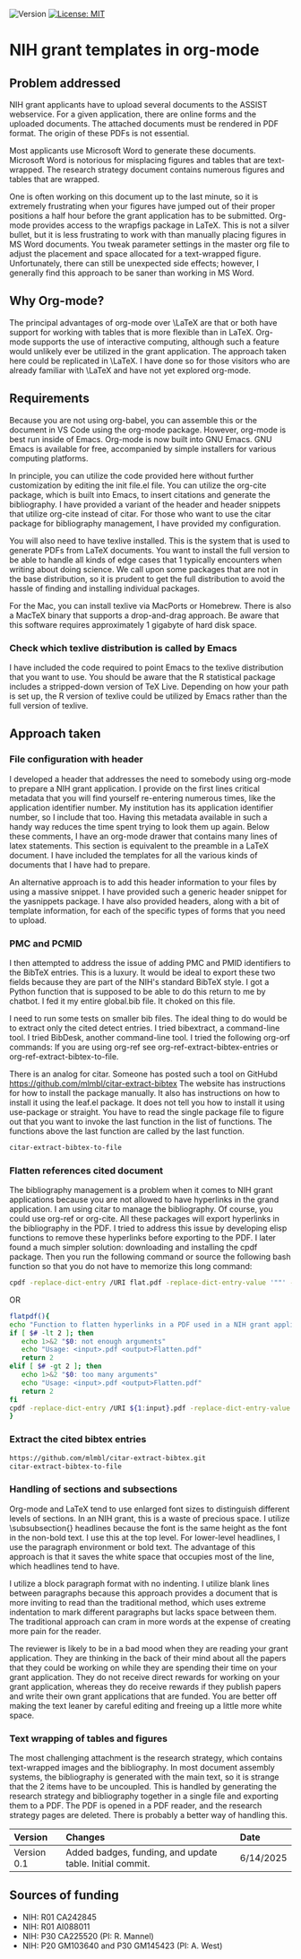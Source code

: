 ![Version](https://img.shields.io/static/v1?label=matplotlib-voice-in&message=0.0&color=brightcolor)
[![License: MIT](https://img.shields.io/badge/License-MIT-blue.svg)](https://opensource.org/licenses/MIT)

# NIH grant templates in org-mode

## Problem addressed
NIH grant applicants have to upload several documents to the ASSIST webservice.
For a given application, there are online forms and the uploaded documents.
The attached documents must be rendered in PDF format.
The origin of these PDFs is not essential.

Most applicants use Microsoft Word to generate these documents.
Microsoft Word is notorious for misplacing figures and tables that are text-wrapped.
The research strategy document contains numerous figures and tables that are wrapped.

One is often working on this document up to the last minute, so it is extremely frustrating when your figures have jumped out of their proper positions a half hour before the grant application has to be submitted.
Org-mode provides access to the wrapfigs package in LaTeX.
This is not a silver bullet, but it is less frustrating to work with than manually placing figures in MS Word documents.
You tweak parameter settings in the master org file to adjust the placement and space allocated for a text-wrapped figure.
Unfortunately, there can still be unexpected side effects; however, I generally find this approach to be saner than working in MS Word.

## Why Org-mode?
The principal advantages of org-mode over \LaTeX are that or both have support for working with tables that is more flexible than in LaTeX.
Org-mode supports the use of interactive computing, although such a feature would unlikely ever be utilized in the grant application.
The approach taken here could be replicated in \LaTeX.
I have done so for those visitors who are already familiar with \LaTeX and have not yet explored org-mode.

## Requirements
Because you are not using org-babel, you can assemble this or the document in VS Code using the org-mode package.
However, org-mode is best run inside of Emacs.
Org-mode is now built into GNU Emacs.
GNU Emacs is available for free, accompanied by simple installers for various computing platforms.

In principle, you can utilize the code provided here without further customization by editing the init file.el file.
You can utilize the org-cite package, which is built into Emacs, to insert citations and generate the bibliography.
I have provided a variant of the header and header snippets that utilize org-cite instead of citar.
For those who want to use the citar package for bibliography management, I have provided my configuration.

You will also need to have texlive installed.
This is the system that is used to generate PDFs from LaTeX documents.
You want to install the full version to be able to handle all kinds of edge cases that 1 typically encounters when writing about doing science.
We call upon some packages that are not in the base distribution, so it is prudent to get the full distribution to avoid the hassle of finding and installing individual packages.

For the Mac, you can install texlive via MacPorts or Homebrew.
There is also a MacTeX binary that supports a drop-and-drag approach.
Be aware that this software requires approximately 1 gigabyte of hard disk space.

### Check which texlive distribution is called by Emacs
I have included the code required to point Emacs to the texlive distribution that you want to use.
You should be aware that the R statistical package includes a stripped-down version of TeX Live.
Depending on how your path is set up, the R version of texlive could be utilized by Emacs rather than the full version of texlive.


## Approach taken

### File configuration with header
I developed a header that addresses the need to somebody using org-mode to prepare a NIH grant application.
I provide on the first lines critical metadata that you will find yourself re-entering numerous times, like the application identifier number.
My institution has its application identifier number, so I include that too.
Having this metadata available in such a handy way reduces the time spent trying to look them up again.
Below these comments, I have an org-mode drawer that contains many lines of latex statements.
This section is equivalent to the preamble in a LaTeX document.
I have included the templates for all the various kinds of documents that I have had to prepare.

An alternative approach is to add this header information to your files by using a massive snippet.
I have provided such a generic header snippet for the yasnippets package.
I have also provided headers, along with a bit of template information, for each of the specific types of forms that you need to upload.


### PMC and PCMID

I then attempted to address the issue of adding PMC and PMID identifiers to the BibTeX entries.
This is a luxury.
It would be ideal to export these two fields because they are part of the NIH's standard BibTeX style. 
I got a Python function that is supposed to be able to do this return to me by chatbot.
I fed it my entire global.bib file.
It choked on this file.

I need to run some tests on smaller bib files.
The ideal thing to do would be to extract only the cited detect entries.
I tried bibextract, a command-line tool.
I tried BibDesk, another command-line tool.
I tried the following org-orf commands: If you are using org-ref see org-ref-extract-bibtex-entries or org-ref-extract-bibtex-to-file.

There is an analog for citar.
Someone has posted such a tool on GitHubd
https://github.com/mlmbl/citar-extract-bibtex
The website has instructions for how to install the package manually.
It also has instructions on how to install it using the leaf.el package.
It does not tell you how to install it using use-package or straight.
You have to read the single package file to figure out that you want to invoke the last function in the list of functions.
The functions above the last function are called by the last function.


```bash
citar-extract-bibtex-to-file
```


### Flatten references cited document
The bibliography management is a problem when it comes to NIH grant applications because you are not allowed to have hyperlinks in the grand application. I am using citar to manage the bibliography. Of course, you could use org-ref or org-cite. All these packages will export hyperlinks in the bibliography in the PDF. 
I tried to address this issue by developing elisp functions to remove these hyperlinks before exporting to the PDF.
I later found a much simpler solution: downloading and installing the cpdf package.
Then you run the following command or source the following bash function so that you do not have to memorize this long command:

```bash
cpdf -replace-dict-entry /URI flat.pdf -replace-dict-entry-value '""' -o outflat.pdf
```

OR

```bash
flatpdf(){
echo "Function to flatten hyperlinks in a PDF used in a NIH grant application."
if [ $# -lt 2 ]; then
   echo 1>&2 "$0: not enough arguments"
   echo "Usage: <input>.pdf <output>Flatten.pdf"
   return 2
elif [ $# -gt 2 ]; then
   echo 1>&2 "$0: too many arguments"
   echo "Usage: <input>.pdf <output>Flatten.pdf"
   return 2
fi
cpdf -replace-dict-entry /URI ${1:input}.pdf -replace-dict-entry-value '""' -o ${2:output}Flatten.pdf
}
```

### Extract the cited bibtex entries

```bash
https://github.com/mlmbl/citar-extract-bibtex.git
citar-extract-bibtex-to-file
```


### Handling of sections and subsections

Org-mode and LaTeX tend to use enlarged font sizes to distinguish different levels of sections.
In an NIH grant, this is a waste of precious space.
I utilize \subsubsection{} headlines because the font is the same height as the font in the non-bold text.
I use this at the top level.
For lower-level headlines, I use the paragraph environment or bold text.
The advantage of this approach is that it saves the white space that occupies most of the line, which headlines tend to have.

I utilize a block paragraph format with no indenting.
I utilize blank lines between paragraphs because this approach provides a document that is more inviting to read than the traditional method, which uses extreme indentation to mark different paragraphs but lacks space between them.
The traditional approach can cram in more words at the expense of creating more pain for the reader.

The reviewer is likely to be in a bad mood when they are reading your grant application. 
They are thinking in the back of their mind about all the papers that they could be working on while they are spending their time on your grant application.
They do not receive direct rewards for working on your grant application, whereas they do receive rewards if they publish papers and write their own grant applications that are funded.
You are better off making the text leaner by careful editing and freeing up a little more white space.


### Text wrapping of tables and figures

The most challenging attachment is the research strategy, which contains text-wrapped images and the bibliography.
In most document assembly systems, the bibliography is generated with the main text, so it is strange that the 2 items have to be uncoupled.
This is handled by generating the research strategy and bibliography together in a single file and exporting them to a PDF.
The PDF is opened in a PDF reader, and the research strategy pages are deleted.
There is probably a better way of handling this.






|Version      | Changes                                                                                                                                                                         | Date                 |
|:-----------|:------------------------------------------------------------------------------------------------------------------------------------------|:--------------------|
| Version 0.1 |   Added badges, funding, and update table.  Initial commit.                                                                                                                | 6/14/2025  |

## Sources of funding

- NIH: R01 CA242845
- NIH: R01 AI088011
- NIH: P30 CA225520 (PI: R. Mannel)
- NIH: P20 GM103640 and P30 GM145423 (PI: A. West)



